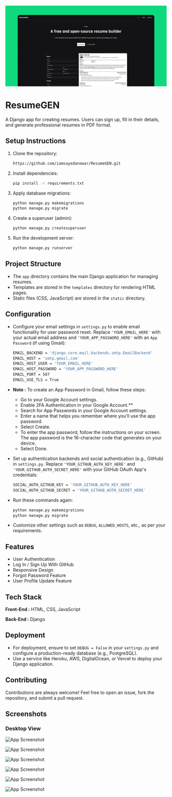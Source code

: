 ![ResumeGEN](https://raw.githubusercontent.com/iamsayedanowar/ResumeGEN/refs/heads/main/img/GRP.png)

# ResumeGEN

A Django app for creating resumes. Users can sign up, fill in their details, and generate professional resumes in PDF format.

## Setup Instructions

1. Clone the repository:

   ```bash
   https://github.com/iamsayedanowar/ResumeGEN.git
   ```

2. Install dependencies:

   ```bash
   pip install -r requirements.txt
   ```

3. Apply database migrations:

   ```bash
   python manage.py makemigrations
   python manage.py migrate
   ```

4. Create a superuser (admin):

   ```bash
   python manage.py createsuperuser
   ```

5. Run the development server:

   ```bash
   python manage.py runserver
   ```

## Project Structure

- The `app` directory contains the main Django application for managing resumes.
- Templates are stored in the `templates` directory for rendering HTML pages.
- Static files (CSS, JavaScript) are stored in the `static` directory.

## Configuration

- Configure your email settings in `settings.py` to enable email functionality for user password reset. Replace `'YOUR_EMAIL_HERE'` with your actual email address and `'YOUR_APP_PASSWORD_HERE'` with an `App Password` (if using Gmail):

   ```bash
   EMAIL_BACKEND = 'django.core.mail.backends.smtp.EmailBackend'
   EMAIL_HOST = 'smtp.gmail.com'
   EMAIL_HOST_USER = 'YOUR_EMAIL_HERE'
   EMAIL_HOST_PASSWORD = 'YOUR_APP_PASSWORD_HERE'
   EMAIL_PORT = 587
   EMAIL_USE_TLS = True
   ```

- **Note :** To create an App Password in Gmail, follow these steps:

   - Go to your Google Account settings.
   - Enable 2FA Authentication in your Google Account.**
   - Search for App Passwords in your Google Account settings.
   - Enter a name that helps you remember where you’ll use the app password.
   - Select Create.
   - To enter the app password, follow the instructions on your screen. The app password is the 16-character code that generates on your device.
   - Select Done.

- Set up authentication backends and social authentication (e.g., GitHub) in `settings.py`. Replace `'YOUR_GITHUB_AUTH_KEY_HERE'` and `'YOUR_GITHUB_AUTH_SECRET_HERE'` with your GitHub OAuth App's credentials:

   ```bash
   SOCIAL_AUTH_GITHUB_KEY = 'YOUR_GITHUB_AUTH_KEY_HERE'
   SOCIAL_AUTH_GITHUB_SECRET = 'YOUR_GITHUB_AUTH_SECRET_HERE'
   ```

- Run these commands again:

   ```bash
   python manage.py makemigrations
   python manage.py migrate
   ```

- Customize other settings such as `DEBUG`, `ALLOWED_HOSTS`, etc., as per your requirements.

## Features

- User Authentication
- Log In / Sign Up With GitHub
- Responsive Design
- Forgot Password Feature
- User Profile Update Feature

## Tech Stack

**Front-End :** HTML, CSS, JavaScript

**Back-End :** Django

## Deployment

- For deployment, ensure to set `DEBUG = False` in your `settings.py` and configure a production-ready database (e.g., PostgreSQL).
- Use a service like Heroku, AWS, DigitalOcean, or Vercel to deploy your Django application.

## Contributing

Contributions are always welcome! Feel free to open an issue, fork the repository, and submit a pull request.

## Screenshots

### Desktop View

![App Screenshot](https://github.com/sayedanowar/ResumeGEN/blob/main/img/s2.png)

![App Screenshot](https://github.com/sayedanowar/ResumeGEN/blob/main/img/s3.png)

![App Screenshot](https://github.com/sayedanowar/ResumeGEN/blob/main/img/s4.png)

![App Screenshot](https://github.com/sayedanowar/ResumeGEN/blob/main/img/s5.png)

![App Screenshot](https://github.com/sayedanowar/ResumeGEN/blob/main/img/s6.png)

![App Screenshot](https://github.com/sayedanowar/ResumeGEN/blob/main/img/s1.png)
